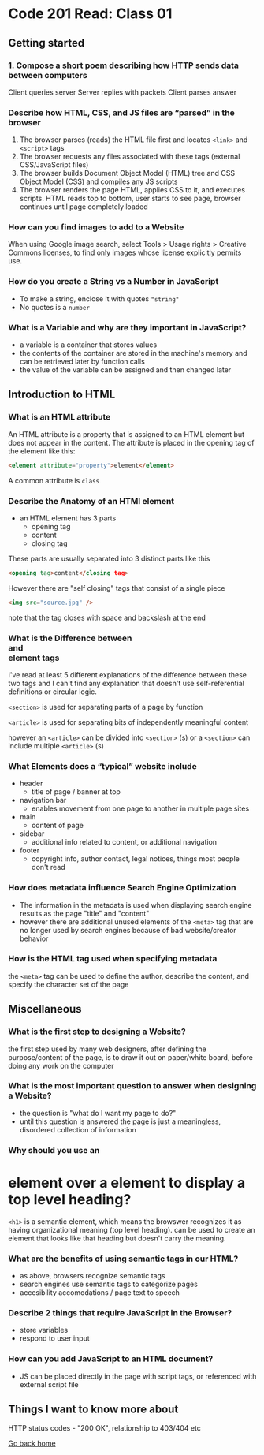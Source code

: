 # Code 201 Read: Class 01

## Getting started

### 1. Compose a short poem describing how HTTP sends data between computers

Client queries server
Server replies with packets
Client parses answer

### Describe how HTML, CSS, and JS files are “parsed” in the browser

1. The browser parses (reads) the HTML file first and locates `<link>` and `<script>` tags
2. The browser requests any files associated with these tags (external CSS/JavaScript files)
3. The browser builds Document Object Model (HTML) tree and CSS Object Model (CSS) and compiles any JS scripts
4. The browser renders the page HTML, applies CSS to it, and executes scripts. HTML reads top to bottom, user starts to see page, browser continues until page completely loaded

### How can you find images to add to a Website

When using Google image search, select Tools > Usage rights > Creative Commons licenses, to find only images whose license explicitly permits use.

### How do you create a String vs a Number in JavaScript

- To make a string, enclose it with quotes `"string"`
- No quotes is a `number`

### What is a Variable and why are they important in JavaScript?

- a variable is a container that stores values
- the contents of the container are stored in the machine's memory and can be retrieved later by function calls
- the value of the variable can be assigned and then changed later

## Introduction to HTML

### What is an HTML attribute

An HTML attribute is a property that is assigned to an HTML element but does not appear in the content. The attribute is placed in the opening tag of the element like this:

```html
<element attribute="property">element</element>
```

A common attribute is `class` 

### Describe the Anatomy of an HTMl element

- an HTML element has 3 parts
  - opening tag
  - content
  - closing tag

These parts are usually separated into 3 distinct parts like this

```html
<opening tag>content</closing tag>
```

However there are "self closing" tags that consist of a single piece

```html
<img src="source.jpg" />
```

note that the tag closes with space and backslash at the end

### What is the Difference between <article> and <section> element tags

I've read at least 5 different explanations of the difference between these two tags and I can't find any explanation that doesn't use self-referential definitions or circular logic.

`<section>` is used for separating parts of a page by function

`<article>` is used for separating bits of independently meaningful content

however an `<article>` can be divided into `<section>` (s) or a `<section>` can include multiple `<article>` (s)

### What Elements does a “typical” website include

- header
  - title of page / banner at top
- navigation bar
  - enables movement from one page to another in multiple page sites
- main
  - content of page
- sidebar
  - additional info related to content, or additional navigation
- footer
  - copyright info, author contact, legal notices, things most people don't read

### How does metadata influence Search Engine Optimization

- The information in the metadata is used when displaying search engine results as the page "title" and "content"
- however there are additional unused elements of the `<meta>` tag that are no longer used by search engines because of bad website/creator behavior

### How is the <meta> HTML tag used when specifying metadata

the `<meta>` tag can be used to define the author, describe the content, and specify the character set of the page

## Miscellaneous

### What is the first step to designing a Website?

the first step used by many web designers, after defining the purpose/content of the page, is to draw it out on paper/white board, before doing any work on the computer

### What is the most important question to answer when designing a Website?

- the question is "what do I want my page to do?"
- until this question is answered the page is just a meaningless, disordered collection of information

### Why should you use an <h1> element over a <span> element to display a top level heading?

`<h1>` is a semantic element, which means the browswer recognizes it as having organizational meaning (top level heading). <span> can be used to create an element that looks like that heading but doesn't carry the meaning.

### What are the benefits of using semantic tags in our HTML?

- as above, browsers recognize semantic tags
- search engines use semantic tags to categorize pages
- accesibility accomodations / page text to speech

### Describe 2 things that require JavaScript in the Browser?

- store variables
- respond to user input

### How can you add JavaScript to an HTML document?

- JS can be placed directly in the page with script tags, or referenced with external script file

## Things I want to know more about

HTTP status codes - "200 OK", relationship to 403/404 etc

[Go back home](/reading-notes/)
